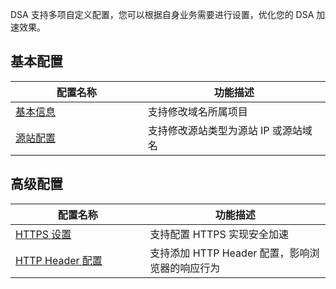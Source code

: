 DSA 支持多项自定义配置，您可以根据自身业务需要进行设置，优化您的 DSA 加速效果。

<style>
table th:nth-of-type(1) {
width: 350px;	
}
table th:nth-of-type(2) {
width: 500px;	
}
</style>

## 基本配置
| 配置名称  | 功能描述     |
| -------- | ----------- |
| [基本信息](http://tce.fsphere.cn/doc/product/570/11137)  | 支持修改域名所属项目 |
| [源站配置](http://tce.fsphere.cn/doc/product/570/11137)  | 支持修改源站类型为源站 IP 或源站域名   |

## 高级配置
| 配置名称  | 功能描述     |
| -------- | ----------- |
| [HTTPS 设置](http://tce.fsphere.cn/document/product/570/10365)  | 支持配置 HTTPS 实现安全加速 |
| [HTTP Header 配置](http://tce.fsphere.cn/document/product/570/10364) | 支持添加 HTTP Header 配置，影响浏览器的响应行为            |